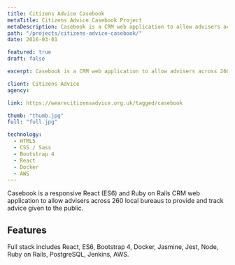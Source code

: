 ```yaml
---
title: Citizens Advice Casebook
metaTitle: Citizens Advice Casebook Project
metaDescription: Casebook is a CRM web application to allow advisers across 260 local bureaus to provide and track advice given to the public.
path: "/projects/citizens-advice-casebook/"
date: 2016-03-01

featured: true
draft: false

excerpt: Casebook is a CRM web application to allow advisers across 260 local bureaus to provide and track advice given to the public.

client: Citizens Advice
agency:

link: https://wearecitizensadvice.org.uk/tagged/casebook

thumb: "thumb.jpg"
full: "full.jpg"

technology:
  - HTML5
  - CSS / Sass
  - Bootstrap 4
  - React
  - Docker
  - AWS
---
```


Casebook is a responsive React (ES6) and Ruby on Rails CRM web application to allow advisers across 260 local bureaus to provide and track advice given to the public.

## Features

Full stack includes React, ES6, Bootstrap 4, Docker, Jasmine, Jest, Node, Ruby on Rails, PostgreSQL, Jenkins, AWS.
